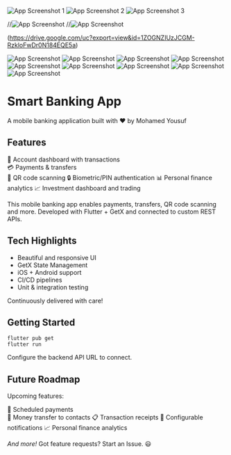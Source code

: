 ![App Screenshot 1](https://drive.google.com/uc?export=view&id=1sdk7sYgOVgDcgiHN0E6MJTwYZYp_2Tud)
![App Screenshot 2](https://drive.google.com/uc?export=view&id=1_sZsOsb30YZgQkhgU1yb1_LOsC9tUMwA)
![App Screenshot 3](https://drive.google.com/uc?export=view&id=1ZOGNZIUzJCGM-RzkloFwDr0N184EQE5a)


//![App Screenshot](https://drive.google.com/uc?export=view&id=1sdk7sYgOVgDcgiHN0E6MJTwYZYp_2Tud)
//![App Screenshot](https://drive.google.com/uc?export=view&id=1_sZsOsb30YZgQkhgU1yb1_LOsC9tUMwA)

(https://drive.google.com/uc?export=view&id=1ZOGNZIUzJCGM-RzkloFwDr0N184EQE5a)

![App Screenshot](https://drive.google.com/uc?export=view&id=1cqSONtnLb34o5iUAY-4xvQXMTK3Y9-2I) ![App Screenshot](https://drive.google.com/uc?export=view&id=1HLcilB-U3nEbhXs5pNAxgl8NGGXz0t00) ![App Screenshot](https://drive.google.com/uc?export=view&id=1o83QSNI2_AR7I89LGWU4sECIbgZ21QsZ) ![App Screenshot](https://drive.google.com/uc?export=view&id=1Q9ANdCQsKrQZnSwMjCI9hAxVIxGa19ie) ![App Screenshot](https://drive.google.com/uc?export=view&id=16BhYmwwnDr6gM1ZXTl0k9C5H-JJW9vQS) ![App Screenshot](https://drive.google.com/uc?export=view&id=1nYce71wxourFpiyZp9juUYzSaY6hRUxy) ![App Screenshot](https://drive.google.com/uc?export=view&id=1TaDA_DVo7oQPBg-5voQn9jFYI0lwYFrK) ![App Screenshot](https://drive.google.com/uc?export=view&id=1MC8EbL2HWWSRIJ6n6fQ2bLe798qqaBLQ) ![App Screenshot](https://drive.google.com/uc?export=view&id=17Tlz5W8w4ttL5JrI-qHeB8qmGiWkLP3y)
# Smart Banking App 
A mobile banking application built with ❤️ by Mohamed Yousuf

## Features
🏦 Account dashboard with transactions  
💳 Payments & transfers  
📸 QR code scanning
🔒 Biometric/PIN authentication 
📊 Personal finance analytics
📈 Investment dashboard and trading



This mobile banking app enables payments, transfers, QR code scanning and more. Developed with Flutter + GetX and connected to custom REST APIs.

## Tech Highlights
- Beautiful and responsive UI
- GetX State Management
- iOS + Android support  
- CI/CD pipelines 
- Unit & integration testing

Continuously delivered with care!



## Getting Started

```
flutter pub get
flutter run
```

Configure the backend API URL to connect.

## Future Roadmap

Upcoming features:

💸 Scheduled payments  
💌 Money transfer to contacts
📋 Transaction receipts
🔔 Configurable notifications
📈 Personal finance analytics

*And more!* Got feature requests? Start an Issue. 😃

